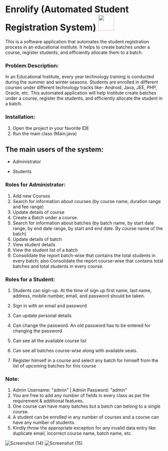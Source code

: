 # **Enrolify (Automated Student Registration System)** <img src="https://user-images.githubusercontent.com/115460698/229439574-02d77960-800a-411c-975d-f05e48c6aefe.png" width="50" height="50">

This is a software application that automates the student registration process in an educational institute. It helps to create batches under a course, register students, and efficiently allocate them to a batch.

### **Problem Description:**
In an Educational Institute, every year technology training is conducted during the summer and winter seasons. Students are enrolled in different courses under different technology tracks like- Android, Java, JEE, PHP, Oracle, etc. This automated application will help Institute create batches under a course, register the students, and efficiently allocate the student in a batch.

### **Installation:**

1. Open the project in your favorite IDE 
2. Run the main class (Main.java)

## **The main users of the system:**
- Administrator
* Students

### **Roles for Administrator:**

1. Add new Courses
2.  Search for information about courses (by course name, duration range and fee range)
3. Update details of course
4. Create a Batch under a course.
5. Search for information about batches (by batch name, by start date range, by end date range, by start and end date. By course name of the batch)
6. Update details of batch
7. View student details
8. View the student list of a batch
9. Consolidate the report batch-wise that contains the total students in every batch; also Consolidate the report course-wise that contains total batches and total students in every course.

### **Roles for a Student:**

1.  Students can sign-up. At the time of sign up first name, last name, address, mobile number, email, and password should be taken.
2.  Sign in with an email and password



3.  Can update personal details
4.  Can change the password. An old password has to be entered for changing the password
5.  Can see all the available course list
6.  Can see all batches course-wise along with available seats.
7.  Register himself in a course and select any batch for himself from the list of upcoming batches for this course

### Note:

1. Admin Username: "admin" | Admin Password: "admin"
2. You are free to add any number of fields in every class as per the requirement & additional features.
3. One course can have many batches but a batch can belong to a single course.
4. A student can be enrolled in any number of courses and a course can have any number of students.
5. Kindly throw the appropriate exception for any invalid data entry like duplicate email, incorrect course name, batch name, etc.



![Screenshot (14)](https://user-images.githubusercontent.com/115460698/229425050-f851ed51-2e1f-4465-87d9-1e3186da061d.png)
![Screenshot (15)](https://user-images.githubusercontent.com/115460698/229425068-497ea979-afc5-4211-ba0b-4b6eb4d53d69.png)
